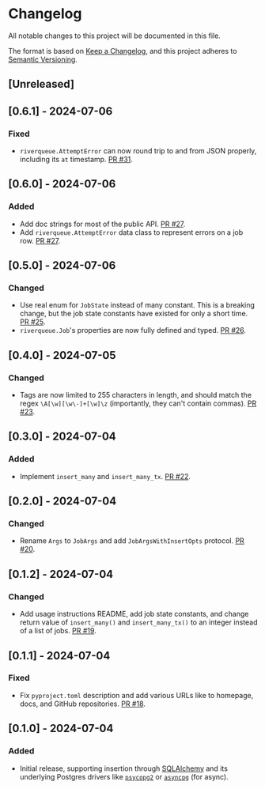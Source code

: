 # Changelog

All notable changes to this project will be documented in this file.

The format is based on [Keep a Changelog](https://keepachangelog.com/en/1.0.0/),
and this project adheres to [Semantic Versioning](https://semver.org/spec/v2.0.0.html).

## [Unreleased]

## [0.6.1] - 2024-07-06

### Fixed

- `riverqueue.AttemptError` can now round trip to and from JSON properly, including its `at` timestamp. [PR #31](https://github.com/riverqueue/riverqueue-python/pull/31).

## [0.6.0] - 2024-07-06

### Added

- Add doc strings for most of the public API. [PR #27](https://github.com/riverqueue/riverqueue-python/pull/27).
- Add `riverqueue.AttemptError` data class to represent errors on a job row. [PR #27](https://github.com/riverqueue/riverqueue-python/pull/27).

## [0.5.0] - 2024-07-06

### Changed

- Use real enum for `JobState` instead of many constant. This is a breaking change, but the job state constants have existed for only a short time. [PR #25](https://github.com/riverqueue/riverqueue-python/pull/25).
- `riverqueue.Job`'s properties are now fully defined and typed. [PR #26](https://github.com/riverqueue/riverqueue-python/pull/26).

## [0.4.0] - 2024-07-05

### Changed

- Tags are now limited to 255 characters in length, and should match the regex `\A[\w][\w\-]+[\w]\z` (importantly, they can't contain commas). [PR #23](https://github.com/riverqueue/riverqueue-python/pull/23).

## [0.3.0] - 2024-07-04

### Added

- Implement `insert_many` and `insert_many_tx`. [PR #22](https://github.com/riverqueue/riverqueue-python/pull/22).

## [0.2.0] - 2024-07-04

### Changed

- Rename `Args` to `JobArgs` and add `JobArgsWithInsertOpts` protocol. [PR #20](https://github.com/riverqueue/riverqueue-python/pull/20).

## [0.1.2] - 2024-07-04

### Changed

- Add usage instructions README, add job state constants, and change return value of `insert_many()` and `insert_many_tx()` to an integer instead of a list of jobs. [PR #19](https://github.com/riverqueue/riverqueue-python/pull/19).

## [0.1.1] - 2024-07-04

### Fixed

- Fix `pyproject.toml` description and add various URLs like to homepage, docs, and GitHub repositories. [PR #18](https://github.com/riverqueue/riverqueue-python/pull/18).

## [0.1.0] - 2024-07-04

### Added

- Initial release, supporting insertion through [SQLAlchemy](https://www.sqlalchemy.org/) and its underlying Postgres drivers like [`psycopg2`](https://pypi.org/project/psycopg2/) or [`asyncpg`](https://github.com/MagicStack/asyncpg) (for async).